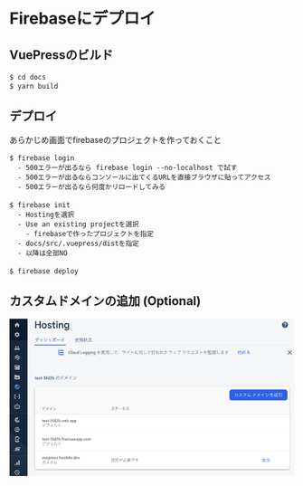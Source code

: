 # Firebaseにデプロイ

## VuePressのビルド

```
$ cd docs
$ yarn build
```

## デプロイ

あらかじめ画面でfirebaseのプロジェクトを作っておくこと

```
$ firebase login
  - 500エラーが出るなら firebase login --no-localhost で試す
  - 500エラーが出るならコンソールに出てくるURLを直接ブラウザに貼ってアクセス
  - 500エラーが出るなら何度かリロードしてみる

$ firebase init
  - Hostingを選択
  - Use an existing projectを選択
    - firebaseで作ったプロジェクトを指定
  - docs/src/.vuepress/distを指定
  - 以降は全部NO

$ firebase deploy
```

## カスタムドメインの追加 (Optional)

![test](./test.png)

